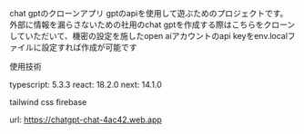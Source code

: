 chat gptのクローンアプリ
gptのapiを使用して遊ぶためのプロジェクトです。
外部に情報を漏らさないための社用のchat gptを作成する際はこちらをクローンしていただいて、機密の設定を施したopen aiアカウントのapi keyをenv.localファイルに設定すれば作成が可能です

使用技術

typescript: 5.3.3
react: 18.2.0
next: 14.1.0

tailwind css
firebase

url: https://chatgpt-chat-4ac42.web.app

